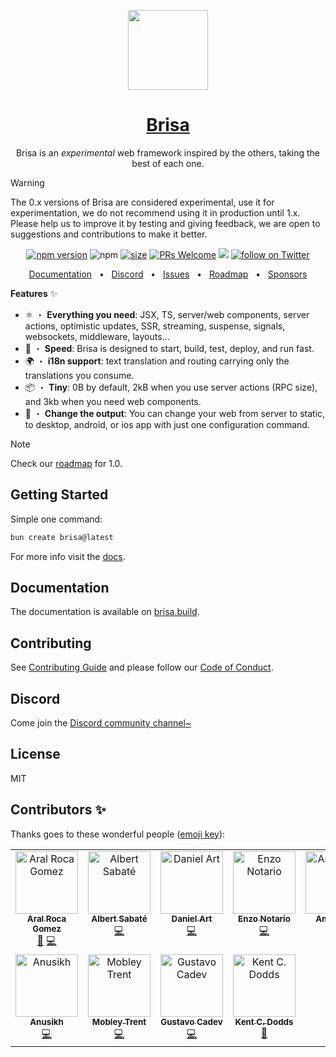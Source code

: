 <p align="center">
  <a href="https://brisa.build">
    <picture>
      <img src="https://github.com/brisa-build/brisa/assets/13313058/06a1967f-d6e8-4497-ba6d-51b176abf663" height="128">
    </picture>
    <h1 align="center">Brisa</h1>
  </a>
</p>

<p align="center">Brisa is an <i>experimental</i> web framework inspired by the others, taking the best of each one.</p>

> [!WARNING]
>
> The 0.x versions of Brisa are considered experimental, use it for experimentation, we do not recommend using it in production until 1.x. Please help us to improve it by testing and giving feedback, we are open to suggestions and contributions to make it better.

<div align="center">

[![npm version](https://badge.fury.io/js/brisa.svg)](https://badge.fury.io/js/brisa)
![npm](https://img.shields.io/npm/dw/brisa)
[![size](https://img.shields.io/bundlephobia/minzip/brisa)](https://bundlephobia.com/package/brisa)
[![PRs Welcome][badge-prwelcome]][prwelcome]
<a href="https://github.com/brisa-build/brisa/actions?query=workflow%3ATest" alt="Tests status">
<img src="https://github.com/brisa-build/brisa/workflows/Test/badge.svg" /></a>
<a href="https://twitter.com/intent/follow?screen_name=brisadotbuild">
<img src="https://img.shields.io/twitter/follow/brisadotbuild?style=social&logo=x"
            alt="follow on Twitter"></a>

</div>

[badge-prwelcome]: https://img.shields.io/badge/PRs-welcome-brightgreen.svg?style=flat-square
[prwelcome]: http://makeapullrequest.com

<div align="center">
  <a href="https://brisa.build">Documentation</a>
  <span>&nbsp;&nbsp;•&nbsp;&nbsp;</span>
  <a href="https://discord.gg/MsE9RN3FU4">Discord</a>
  <span>&nbsp;&nbsp;•&nbsp;&nbsp;</span>
  <a href="https://github.com/brisa-build/brisa/issues/new">Issues</a>
  <span>&nbsp;&nbsp;•&nbsp;&nbsp;</span>
  <a href="https://github.com/brisa-build/brisa/issues/1">Roadmap</a>
    <span>&nbsp;&nbsp;•&nbsp;&nbsp;</span>
  <a href="https://github.com/sponsors/aralroca">Sponsors</a>
  <br />
</div>

**Features** ✨

- ⚛️ ・ **Everything you need**: JSX, TS, server/web components, server actions, optimistic updates, SSR, streaming, suspense, signals, websockets, middleware, layouts...
- 🚀 ・ **Speed**: Brisa is designed to start, build, test, deploy, and run fast.
- 🌍 ・ **i18n support**: text translation and routing carrying only the translations you consume.
- 📦 ・ **Tiny**: 0B by default, 2kB when you use server actions (RPC size), and 3kb when you need web components.
- 📲 ・ **Change the output**: You can change your web from server to static, to desktop, android, or ios app with just one configuration command.

> [!NOTE]
>
> Check our [roadmap](https://github.com/brisa-build/brisa/issues/197) for 1.0.

## Getting Started

Simple one command:

```sh
bun create brisa@latest
```

For more info visit the [docs](https://brisa.build/getting-started/quick-start).

## Documentation

The documentation is available on [brisa.build](https://brisa.build).

## Contributing

See [Contributing Guide](CONTRIBUTING.md) and please follow our [Code of Conduct](CODE_OF_CONDUCT.md).

## Discord

Come join the [Discord community channel~](https://discord.gg/MsE9RN3FU4)

## License

MIT

## Contributors ✨

Thanks goes to these wonderful people ([emoji key](https://allcontributors.org/docs/en/emoji-key)):
<!-- ALL-CONTRIBUTORS-LIST:START - Do not remove or modify this section -->
<!-- prettier-ignore-start -->
<!-- markdownlint-disable -->
<table>
  <tbody>
    <tr>
      <td align="center" valign="top" width="14.28%"><a href="https://aralroca.com"><img src="https://avatars3.githubusercontent.com/u/13313058?v=4?s=100" width="100px;" alt="Aral Roca Gomez"/><br /><sub><b>Aral Roca Gomez</b></sub></a><br /><a href="#maintenance-aralroca" title="Maintenance">🚧</a> <a href="https://github.com/aralroca/next-translate/commits?author=aralroca" title="Code">💻</a></td>
      <td align="center" valign="top" width="14.28%"><a href="https://github.com/AlbertSabate"><img src="https://avatars.githubusercontent.com/u/2384218?s=100" width="100px;" alt="Albert Sabaté"/><br /><sub><b>Albert Sabaté</b></sub></a><br /><a href="https://github.com/brisa-build/brisa/commits?author=AlbertSabate" title="Code">💻</a></td>
      <td align="center" valign="top" width="14.28%"><a href="https://github.com/danielart"><img src="https://avatars.githubusercontent.com/u/4655428?s=100" width="100px;" alt="Daniel Art"/><br /><sub><b>Daniel Art</b></sub></a><br /><a href="https://github.com/brisa-build/brisa/commits?author=danielart" title="Code">💻</a></td>
      <td align="center" valign="top" width="14.28%"><a href="https://github.com/enzonotario"><img src="https://avatars.githubusercontent.com/u/10469299?s=100" width="100px;" alt="Enzo Notario"/><br /><sub><b>Enzo Notario</b></sub></a><br /><a href="https://github.com/brisa-build/brisa/commits?author=enzonotario" title="Code">💻</a></td>
      <td align="center" valign="top" width="14.28%"><a href="https://github.com/amatiasq"><img src="https://avatars.githubusercontent.com/u/1533589?s=100" width="100px;" alt="Amatias Q"/><br /><sub><b>Amatias Q</b></sub></a><br /><a href="https://github.com/brisa-build/brisa/commits?author=amatiasq" title="Code">💻</a></td>
      <td align="center" valign="top" width="14.28%"><a href="https://github.com/gariasf"><img src="https://avatars.githubusercontent.com/u/5864275?s=100" width="100px;" alt="Garias F"/><br /><sub><b>Garias F</b></sub></a><br /><a href="https://github.com/brisa-build/brisa/commits?author=gariasf" title="Code">💻</a></td>
      <td align="center" valign="top" width="14.28%"><a href="https://github.com/adriablancafort"><img src="https://avatars.githubusercontent.com/u/76774853?s=100" width="100px;" alt="Adria Blancafort"/><br /><sub><b>Adria Blancafort</b></sub></a><br /><a href="https://github.com/brisa-build/brisa/commits?author=adriablancafort" title="Code">💻</a></td>
    </tr>
    <tr>
      <td align="center" valign="top" width="14.28%"><a href="https://github.com/anusikh"><img src="https://avatars.githubusercontent.com/u/56106489?s=100" width="100px;" alt="Anusikh"/><br /><sub><b>Anusikh</b></sub></a><br /><a href="https://github.com/brisa-build/brisa/commits?author=anusikh" title="Code">💻</a></td>
      <td align="center" valign="top" width="14.28%"><a href="https://github.com/mobley-trent"><img src="https://avatars.githubusercontent.com/u/67474838?s=100" width="100px;" alt="Mobley Trent"/><br /><sub><b>Mobley Trent</b></sub></a><br /><a href="https://github.com/brisa-build/brisa/commits?author=mobley-trent" title="Code">💻</a></td>
      <td align="center" valign="top" width="14.28%"><a href="https://github.com/gustavocadev"><img src="https://avatars.githubusercontent.com/u/84424661?s=100" width="100px;" alt="Gustavo Cadev"/><br /><sub><b>Gustavo Cadev</b></sub></a><br /><a href="https://github.com/brisa-build/brisa/commits?author=gustavocadev" title="Code">💻</a></td>
          <td align="center" valign="top" width="14.28%"><a href="https://kentcdodds.com"><img src="https://avatars.githubusercontent.com/u/1500684?v=4?s=100" width="100px;" alt="Kent C. Dodds"/><br /><sub><b>Kent C. Dodds</b></sub></a><br /><a href="https://github.com/brisa-build/brisa/commits?author=kentcdodds" title="Documentation">📖</a></td>
    </tr>
  </tbody>
</table>

<!-- markdownlint-restore -->
<!-- prettier-ignore-end -->

<!-- ALL-CONTRIBUTORS-LIST:END -->
